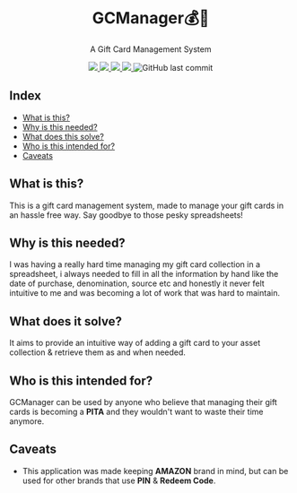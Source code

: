 <div align="center">
<h1>GCManager💰💸</h1>
<p>
A Gift Card Management System
</p>
<a href="https://www.python.org/">
<img src="https://img.shields.io/badge/Made%20with-Python-1f425f.svg">
</a>
<a href="https://lbesson.mit-license.org/">
<img src="https://img.shields.io/badge/License-MIT-blue.svg">
</a>
<a href="https://github.com/psf/black">
<img src="https://img.shields.io/badge/code%20style-black-000000.svg">
</a>
<a href="https://codecov.io/gh/vishaltanwar96/GCManager">
<img src="https://codecov.io/gh/vishaltanwar96/GCManager/branch/main/graph/badge.svg?token=MBJVZ9502A"/>
</a>
<img alt="GitHub last commit" src="https://img.shields.io/github/last-commit/vishaltanwar96/GCManager">
</div>

## Index
* [What is this?](#what-is-this)
* [Why is this needed?](#why-is-this-needed)
* [What does this solve?](#what-does-it-solve)
* [Who is this intended for?](#who-is-this-intended-for)
* [Caveats](#caveats)

## What is this?
This is a gift card management system, made to manage your gift cards in an hassle free way. Say goodbye to those pesky spreadsheets!

## Why is this needed?
I was having a really hard time managing my gift card collection in a spreadsheet, i always needed to fill in all the information by hand like the date of purchase, denomination, source etc and honestly it never felt intuitive to me and was becoming a lot of work that was hard to maintain.

## What does it solve?
It aims to provide an intuitive way of adding a gift card to your asset collection & retrieve them as and when needed.

## Who is this intended for?
GCManager can be used by anyone who believe that managing their gift cards is becoming a **PITA** and they wouldn't want to waste their time anymore.

## Caveats
* This application was made keeping **AMAZON** brand in mind, but can be used for other brands that use **PIN** & **Redeem Code**.
